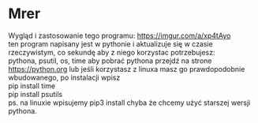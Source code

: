 # Mrer
Wygląd i zastosowanie tego programu: https://imgur.com/a/xp4tAyo <br/>
ten program napisany jest w pythonie i aktualizuje się w czasie rzeczywistym, co sekundę aby z niego korzystac potrzebujesz: <br/>
pythona, psutil, os, time aby pobrać pythona przejdź na strone https://python.org lub jeśli korzystasz z linuxa masz go prawdopodobnie wbudowanego, po instalacji wpisz <br/> pip install time <br/> pip install psutils <br/> ps. na linuxie wpisujemy pip3 install chyba że chcemy użyć starszej wersji pythona.
